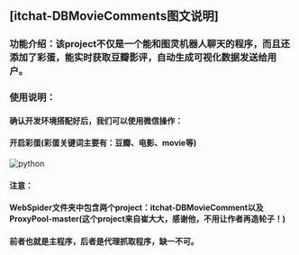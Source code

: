 


## [itchat-DBMovieComments图文说明]

### 功能介绍：该project不仅是一个能和图灵机器人聊天的程序，而且还添加了彩蛋，能实时获取豆瓣影评，自动生成可视化数据发送给用户。

### 使用说明：
#### 确认开发环境搭配好后，我们可以使用微信操作：
#### 开启彩蛋(彩蛋关键词主要有：豆瓣、电影、movie等)
![python](https://github.com/zhu733756/WebSpider/blob/spiders/source/1.png)
#### 注意：
#### WebSpider文件夹中包含两个project：itchat-DBMovieComment以及ProxyPool-master(这个project来自崔大大，感谢他，不用让作者再造轮子！)
#### 前者也就是主程序，后者是代理抓取程序，缺一不可。
